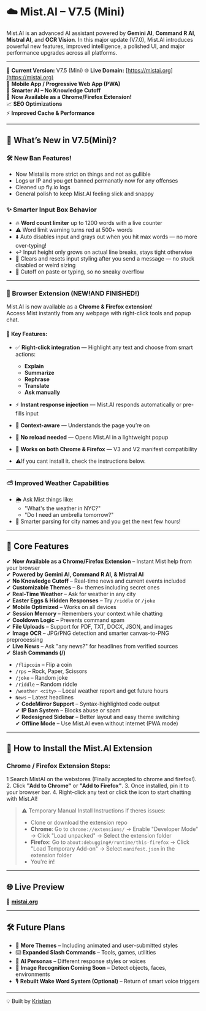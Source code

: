 # ☁️ Mist.AI – V7.5 (Mini)

Mist.AI is an advanced AI assistant powered by **Gemini AI**, **Command R AI**, **Mistral AI**, and **OCR Vision**. In this major update (V7.0), Mist.AI introduces powerful new features, improved intelligence, a polished UI, and major performance upgrades across all platforms.

---

🚀 **Current Version:** V7.5 (Mini)
🌐 **Live Domain:** [https://mistai.org](https://mistai.org)  
📱 **Mobile App / Progressive Web App (PWA)**  
🧠 **Smarter AI – No Knowledge Cutoff**  
🧩 **Now Available as a Chrome/Firefox Extension!**  
📈 **SEO Optimizations**  
⚡ **Improved Cache & Performance**

---

## 🚀 What’s New in V7.5(Mini)?

### 🛠️ New Ban Features! 
- Now Mistai is more strict on things and not as gullible 
- Logs ur IP and you get banned permanatly now for any offenses
- Cleaned up fly.io logs
- General polish to keep Mist.AI feeling slick and snappy

### ✨ Smarter Input Box Behavior  
- 🔥 **Word count limiter** up to 1200 words with a live counter  
- ⚠️ Word limit warning turns red at 500+ words  
- ⬇️ Auto disables input and grays out when you hit max words — no more over-typing!  
- ↩️ Input height only grows on actual line breaks, stays tight otherwise  
- 🧹 Clears and resets input styling after you send a message — no stuck disabled or weird sizing  
- 🚫 Cutoff on paste or typing, so no sneaky overflow

---

### 🧩 Browser Extension (NEW!AND FINISHED!)

Mist.AI is now available as a **Chrome & Firefox extension**!  
Access Mist instantly from any webpage with right-click tools and popup chat.

#### 🔹 Key Features:
- ✅ **Right-click integration** — Highlight any text and choose from smart actions:
  - **Explain**
  - **Summarize**
  - **Rephrase**
  - **Translate**
  - **Ask manually**
- ⚡ **Instant response injection** — Mist.AI responds automatically or pre-fills input
- 🔁 **Context-aware** — Understands the page you’re on
- 🧠 **No reload needed** — Opens Mist.AI in a lightweight popup
- 🧩 **Works on both Chrome & Firefox** — V3 and V2 manifest compatibility

- ⚠️If you cant install it. check the instructions below.

---

### ⛅ Improved Weather Capabilities
- 🌦️ Ask Mist things like:
  - "What's the weather in NYC?"
  - "Do I need an umbrella tomorrow?"
- 🧠 Smarter parsing for city names and you get the next few hours!

---

## 📌 Core Features

✔ **Now Available as a Chrome/Firefox Extension** – Instant Mist help from your browser  
✔ **Powered by Gemini AI, Command R AI, & Mistral AI**  
✔ **No Knowledge Cutoff** – Real-time news and current events included  
✔ **Customizable Themes** – 8+ themes including secret ones  
✔ **Real-Time Weather** – Ask for weather in any city  
✔ **Easter Eggs & Hidden Responses** – Try `/riddle` or `/joke`  
✔ **Mobile Optimized** – Works on all devices  
✔ **Session Memory** – Remembers your context while chatting  
✔ **Cooldown Logic** – Prevents command spam  
✔ **File Uploads** – Support for PDF, TXT, DOCX, JSON, and images  
✔ **Image OCR** – JPG/PNG detection and smarter canvas-to-PNG preprocessing  
✔ **Live News** – Ask "any news?" for headlines from verified sources  
✔ **Slash Commands (/)**  
   - `/flipcoin` – Flip a coin  
   - `/rps` – Rock, Paper, Scissors  
   - `/joke` – Random joke  
   - `/riddle` – Random riddle  
   - `/weather <city>` – Local weather report and get future hours
   - `News` – Latest headlines  
✔ **CodeMirror Support** – Syntax-highlighted code output  
✔ **IP Ban System** – Blocks abuse or spam  
✔ **Redesigned Sidebar** – Better layout and easy theme switching  
✔ **Offline Mode** – Use Mist.AI even without internet (PWA mode)

---

## 🧩 How to Install the Mist.AI Extension

### Chrome / Firefox Extension Steps:
1 Search MistAI on the webstores (Finally accepted to chrome and firefox!).
2. Click **"Add to Chrome"** or **"Add to Firefox"**.
3. Once installed, pin it to your browser bar.
4. Right-click any text or click the icon to start chatting with Mist.AI!

> ⚠️ Temporary Manual Install Instructions If theres issues:
> - Clone or download the extension repo
> - **Chrome**: Go to `chrome://extensions/` → Enable "Developer Mode" → Click "Load unpacked" → Select the extension folder  
> - **Firefox**: Go to `about:debugging#/runtime/this-firefox` → Click "Load Temporary Add-on" → Select `manifest.json` in the extension folder  
> - You're in!

---

## 🌐 Live Preview  
🔗 **[mistai.org](https://mistai.org)**  

---

## 🛠️ Future Plans
- 🎨 **More Themes** – Including animated and user-submitted styles  
- ⌨️ **Expanded Slash Commands** – Tools, games, utilities  
- 🧠 **AI Personas** – Different response styles or voices  
- 📸 **Image Recognition Coming Soon** – Detect objects, faces, environments  
- 🎙️ **Rebuilt Wake Word System (Optional)** – Return of smart voice triggers

---

💡 Built by [Kristian](https://builtbykristian.netlify.app)
